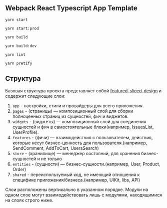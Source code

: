 ## Webpack React Typescript App Template

`yarn start` 

`yarn start:prod`

`yarn build` 

`yarn build:dev`

`yarn lint`

`yarn pretify`

## Структура
Базовая структура проекта представляет собой [featured-sliced-design](https://feature-sliced.design) и содержит следующие слои:

1. `app` - настройки, стили и провайдеры для всего приложения.
2. `pages` - (страницы) — композиционный слой для сборки полноценных страниц из сущностей, фич и виджетов.
3. `widgets` - (виджеты) — композиционный слой для соединения сущностей и фич в самостоятельные блоки(например, IssuesList, UserProfile).
4. `features` - (фичи) — взаимодействия с пользователем, действия, которые несут бизнес-ценность для пользователя.(например, SendComment, AddToCart, UsersSearch)
5. `store` - (хранилище) — менеджер состояний, для хранения бизнес-сущностей и не только
5. `entities` - (сущности) — бизнес-сущности.(например, User, Product, Order)
6. `shared` - переиспользуемый код, не имеющий отношения к специфике приложения/бизнеса.(например, UIKit, libs, API)

Слои расположены вертикально в указанном порядке.
Модули на одном слое могут взаимодействовать лишь с модулями,
находящимися на слоях строго ниже.